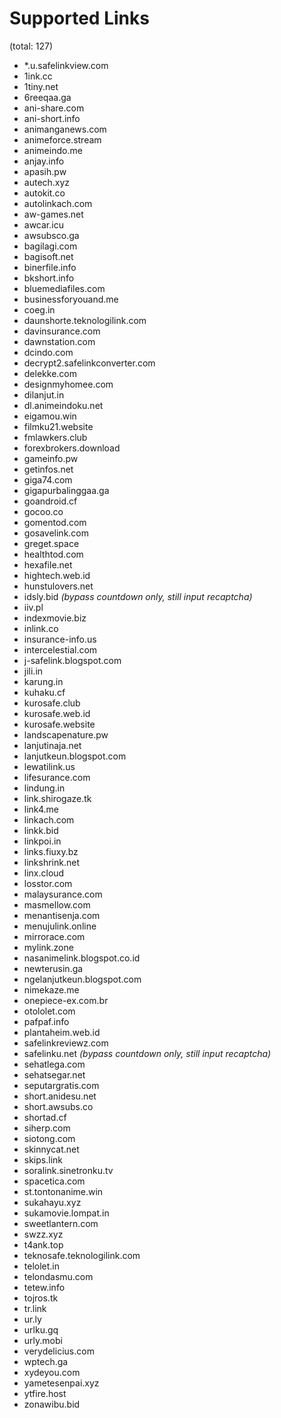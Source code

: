 # Supported Links
(total: 127)
* *.u.safelinkview.com
* 1ink.cc
* 1tiny.net
* 6reeqaa.ga
* ani-share.com
* ani-short.info
* animanganews.com
* animeforce.stream
* animeindo.me
* anjay.info
* apasih.pw
* autech.xyz
* autokit.co
* autolinkach.com
* aw-games.net
* awcar.icu
* awsubsco.ga
* bagilagi.com
* bagisoft.net
* binerfile.info
* bkshort.info
* bluemediafiles.com
* businessforyouand.me
* coeg.in
* daunshorte.teknologilink.com
* davinsurance.com
* dawnstation.com
* dcindo.com
* decrypt2.safelinkconverter.com
* delekke.com
* designmyhomee.com
* dilanjut.in
* dl.animeindoku.net
* eigamou.win
* filmku21.website
* fmlawkers.club
* forexbrokers.download
* gameinfo.pw
* getinfos.net
* giga74.com
* gigapurbalinggaa.ga
* goandroid.cf
* gocoo.co
* gomentod.com
* gosavelink.com
* greget.space
* healthtod.com
* hexafile.net
* hightech.web.id
* hunstulovers.net
* idsly.bid *(bypass countdown only, still input recaptcha)*
* iiv.pl
* indexmovie.biz
* inlink.co
* insurance-info.us
* intercelestial.com
* j-safelink.blogspot.com
* jili.in
* karung.in
* kuhaku.cf
* kurosafe.club
* kurosafe.web.id
* kurosafe.website
* landscapenature.pw
* lanjutinaja.net
* lanjutkeun.blogspot.com
* lewatilink.us
* lifesurance.com
* lindung.in
* link.shirogaze.tk
* link4.me
* linkach.com
* linkk.bid
* linkpoi.in
* links.fiuxy.bz
* linkshrink.net
* linx.cloud
* losstor.com
* malaysurance.com
* masmellow.com
* menantisenja.com
* menujulink.online
* mirrorace.com
* mylink.zone
* nasanimelink.blogspot.co.id
* newterusin.ga
* ngelanjutkeun.blogspot.com
* nimekaze.me
* onepiece-ex.com.br
* otololet.com
* pafpaf.info
* plantaheim.web.id
* safelinkreviewz.com
* safelinku.net *(bypass countdown only, still input recaptcha)*
* sehatlega.com
* sehatsegar.net
* seputargratis.com
* short.anidesu.net
* short.awsubs.co
* shortad.cf
* siherp.com
* siotong.com
* skinnycat.net
* skips.link
* soralink.sinetronku.tv
* spacetica.com
* st.tontonanime.win
* sukahayu.xyz
* sukamovie.lompat.in
* sweetlantern.com
* swzz.xyz
* t4ank.top
* teknosafe.teknologilink.com
* telolet.in
* telondasmu.com
* tetew.info
* tojros.tk
* tr.link
* ur.ly
* urlku.gq
* urly.mobi
* verydelicius.com
* wptech.ga
* xydeyou.com
* yametesenpai.xyz
* ytfire.host
* zonawibu.bid
